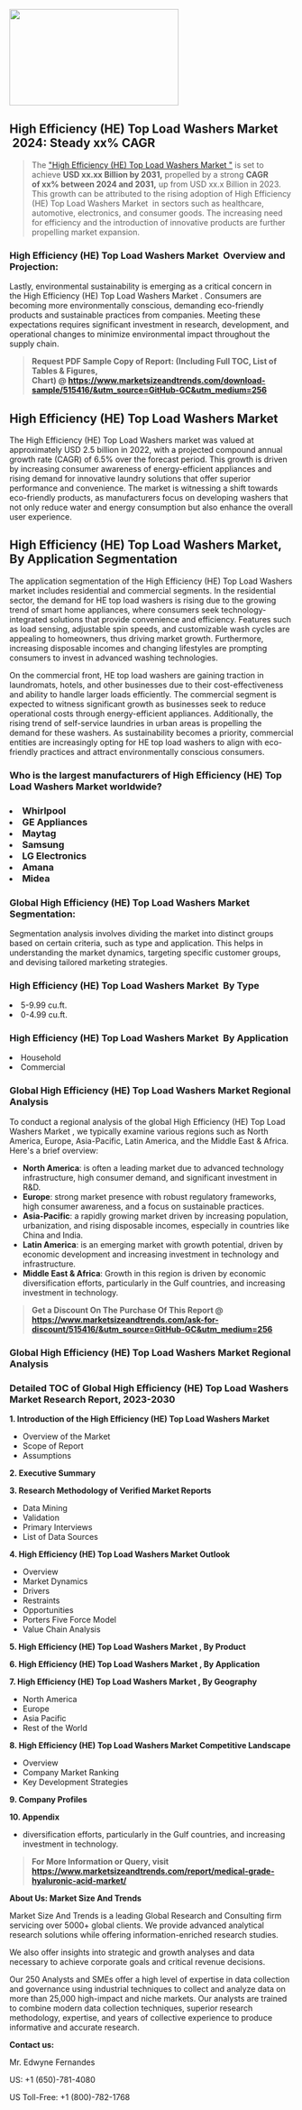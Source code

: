 <p><img class="alignnone size-medium wp-image-20088" src="https://ffe5etoiles.com/wp-content/uploads/2024/12/MST1-300x171.png" alt="" width="300" height="171" /></p><h2 id="ember46" class="ember-view reader-text-block__heading-2">High Efficiency (HE) Top Load Washers Market &nbsp;2024: Steady&nbsp;xx% CAGR</h2><blockquote id="ember47" class="ember-view reader-text-block__blockquote">The&nbsp;<a class="app-aware-link " href="https://www.marketsizeandtrends.com/download-sample/515416/&utm_source=GitHub-GC&utm_medium=256" target="_blank" data-test-app-aware-link="">"High Efficiency (HE) Top Load Washers Market "</a>&nbsp;is set to achieve&nbsp;<strong>USD&nbsp;xx.xx&nbsp;Billion by 2031,</strong>&nbsp;propelled by a strong&nbsp;<strong>CAGR of&nbsp;xx% between 2024 and 2031,</strong>&nbsp;up from USD xx.x Billion in 2023. This growth can be attributed to the rising adoption of&nbsp;High Efficiency (HE) Top Load Washers Market &nbsp;in sectors such as healthcare, automotive, electronics, and consumer goods. The increasing need for efficiency and the introduction of innovative products are further propelling market expansion.</blockquote><h3 id="ember48" class="ember-view reader-text-block__heading-3">High Efficiency (HE) Top Load Washers Market &nbsp;Overview and Projection:</h3><p id="ember49" class="ember-view reader-text-block__paragraph">Lastly, environmental sustainability is emerging as a critical concern in the&nbsp;High Efficiency (HE) Top Load Washers Market . Consumers are becoming more environmentally conscious, demanding eco-friendly products and sustainable practices from companies. Meeting these expectations requires significant investment in research, development, and operational changes to minimize environmental impact throughout the supply chain.</p><blockquote id="ember50" class="ember-view reader-text-block__blockquote"><strong>Request PDF Sample Copy of Report: (Including Full TOC, List of Tables &amp; Figures, Chart)&nbsp;@&nbsp;<strong><a href="https://www.marketsizeandtrends.com/download-sample/515416/&utm_source=GitHub-GC&utm_medium=256" target="_blank">https://www.marketsizeandtrends.com/download-sample/515416/&utm_source=GitHub-GC&utm_medium=256</a></strong></strong></blockquote><h3 class=""> <h2>High Efficiency (HE) Top Load Washers Market</h2><p>The High Efficiency (HE) Top Load Washers market was valued at approximately USD 2.5 billion in 2022, with a projected compound annual growth rate (CAGR) of 6.5% over the forecast period. This growth is driven by increasing consumer awareness of energy-efficient appliances and rising demand for innovative laundry solutions that offer superior performance and convenience. The market is witnessing a shift towards eco-friendly products, as manufacturers focus on developing washers that not only reduce water and energy consumption but also enhance the overall user experience.</p><h2>High Efficiency (HE) Top Load Washers Market, By Application Segmentation</h2><p>The application segmentation of the High Efficiency (HE) Top Load Washers market includes residential and commercial segments. In the residential sector, the demand for HE top load washers is rising due to the growing trend of smart home appliances, where consumers seek technology-integrated solutions that provide convenience and efficiency. Features such as load sensing, adjustable spin speeds, and customizable wash cycles are appealing to homeowners, thus driving market growth. Furthermore, increasing disposable incomes and changing lifestyles are prompting consumers to invest in advanced washing technologies.</p><p>On the commercial front, HE top load washers are gaining traction in laundromats, hotels, and other businesses due to their cost-effectiveness and ability to handle larger loads efficiently. The commercial segment is expected to witness significant growth as businesses seek to reduce operational costs through energy-efficient appliances. Additionally, the rising trend of self-service laundries in urban areas is propelling the demand for these washers. As sustainability becomes a priority, commercial entities are increasingly opting for HE top load washers to align with eco-friendly practices and attract environmentally conscious consumers.</p></h3><h3 id="" class="">Who is the largest manufacturers of&nbsp;High Efficiency (HE) Top Load Washers Market worldwide?</h3><h3 class=""></Li><Li>Whirlpool</Li><Li> GE Appliances</Li><Li> Maytag</Li><Li> Samsung</Li><Li> LG Electronics</Li><Li> Amana</Li><Li> Midea</h3><h3 id="ember53" class="ember-view reader-text-block__heading-3">Global&nbsp;High Efficiency (HE) Top Load Washers Market Segmentation:</h3><p id="ember54" class="ember-view reader-text-block__paragraph">Segmentation analysis involves dividing the market into distinct groups based on certain criteria, such as type and application. This helps in understanding the market dynamics, targeting specific customer groups, and devising tailored marketing strategies.</p><h3 id="" class="">High Efficiency (HE) Top Load Washers Market &nbsp;By Type</h3><p></Li><Li>5-9.99 cu.ft.</Li><Li> 0-4.99 cu.ft.</p><h3 id="" class="">High Efficiency (HE) Top Load Washers Market &nbsp;By Application</h3><p class=""></Li><Li>Household</Li><Li> Commercial</p><h3 id="ember62" class="ember-view reader-text-block__heading-3">Global High Efficiency (HE) Top Load Washers Market Regional Analysis</h3><p id="ember63" class="ember-view reader-text-block__paragraph">To conduct a regional analysis of the global High Efficiency (HE) Top Load Washers Market , we typically examine various regions such as North America, Europe, Asia-Pacific, Latin America, and the Middle East &amp; Africa. Here's a brief overview:</p><ul><li><strong>North America</strong>: is often a leading market due to advanced technology infrastructure, high consumer demand, and significant investment in R&amp;D.</li><li><strong>Europe</strong>: strong market presence with robust regulatory frameworks, high consumer awareness, and a focus on sustainable practices.</li><li><strong>Asia-Pacific</strong>: a rapidly growing market driven by increasing population, urbanization, and rising disposable incomes, especially in countries like China and India.</li><li><strong>Latin America</strong>: is an emerging market with growth potential, driven by economic development and increasing investment in technology and infrastructure.</li><li><strong>Middle East &amp; Africa</strong>: Growth in this region is driven by economic diversification efforts, particularly in the Gulf countries, and increasing investment in technology.</li></ul><blockquote id="ember61" class="ember-view reader-text-block__blockquote"><strong>Get a Discount On The Purchase Of This Report @ <strong><a href="https://html-cleaner.com/" target="">https://www.marketsizeandtrends.com/ask-for-discount/515416/&utm_source=GitHub-GC&utm_medium=256</a></strong></strong></blockquote><h3 id="ember62" class="ember-view reader-text-block__heading-3">Global High Efficiency (HE) Top Load Washers Market Regional Analysis</h3><h3 id="" class="">Detailed TOC of Global High Efficiency (HE) Top Load Washers Market Research Report, 2023-2030</h3><p id="" class=""><strong>1. Introduction of the High Efficiency (HE) Top Load Washers Market </strong></p><ul><li>Overview of the Market</li><li>Scope of Report</li><li>Assumptions</li></ul><p id="" class=""><strong>2. Executive Summary</strong></p><p id="" class=""><strong>3. Research Methodology of Verified Market Reports</strong></p><ul><li>Data Mining</li><li>Validation</li><li>Primary Interviews</li><li>List of Data Sources</li></ul><p id="" class=""><strong>4. High Efficiency (HE) Top Load Washers Market Outlook</strong></p><ul><li>Overview</li><li>Market Dynamics</li><li>Drivers</li><li>Restraints</li><li>Opportunities</li><li>Porters Five Force Model</li><li>Value Chain Analysis</li></ul><p id="" class=""><strong>5. High Efficiency (HE) Top Load Washers Market , By Product</strong></p><p id="" class=""><strong>6. High Efficiency (HE) Top Load Washers Market , By Application</strong></p><p id="" class=""><strong>7. High Efficiency (HE) Top Load Washers Market , By Geography</strong></p><ul><li>North America</li><li>Europe</li><li>Asia Pacific</li><li>Rest of the World</li></ul><p id="" class=""><strong>8. High Efficiency (HE) Top Load Washers Market Competitive Landscape</strong></p><ul><li>Overview</li><li>Company Market Ranking</li><li>Key Development Strategies</li></ul><p id="" class=""><strong>9. Company Profiles</strong></p><p id="" class=""><strong>10. Appendix</strong></p><ul><li>diversification efforts, particularly in the Gulf countries, and increasing investment in technology.</li></ul><blockquote id="ember65" class="ember-view reader-text-block__blockquote"><strong>For More Information or Query, visit <strong><strong><a href="https://html-cleaner.com/" target="">https://www.marketsizeandtrends.com/report/medical-grade-hyaluronic-acid-market/</a></strong></strong></strong></blockquote><p id="" class=""><strong>About Us: Market Size And Trends</strong></p><p id="" class="">Market Size And Trends is a leading Global Research and Consulting firm servicing over 5000+ global clients. We provide advanced analytical research solutions while offering information-enriched research studies.</p><p id="" class="">We also offer insights into strategic and growth analyses and data necessary to achieve corporate goals and critical revenue decisions.</p><p id="" class="">Our 250 Analysts and SMEs offer a high level of expertise in data collection and governance using industrial techniques to collect and analyze data on more than 25,000 high-impact and niche markets. Our analysts are trained to combine modern data collection techniques, superior research methodology, expertise, and years of collective experience to produce informative and accurate research.</p><p id="" class=""><strong>Contact us:</strong></p><p id="" class="">Mr. Edwyne Fernandes</p><p id="" class="">US: +1 (650)-781-4080</p><p id="" class="">US Toll-Free: +1 (800)-782-1768</p>
